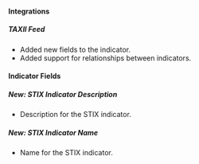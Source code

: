 
#### Integrations
##### TAXII Feed
- Added new fields to the indicator.
- Added support for relationships between indicators.

#### Indicator Fields
##### New: STIX Indicator Description
- Description for the STIX indicator.

##### New: STIX Indicator Name
- Name for the STIX indicator.

